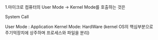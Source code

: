 
1.마이크로 컴퓨터의 User Mode -> Kernel Mode를 호출하는 것은

System Call 

User Mode : Application
Kernel Mode: HardWare  (kernel OS의 핵심부분으로 주기억장치에 상주하며 프로세스와 파일을 분리)

